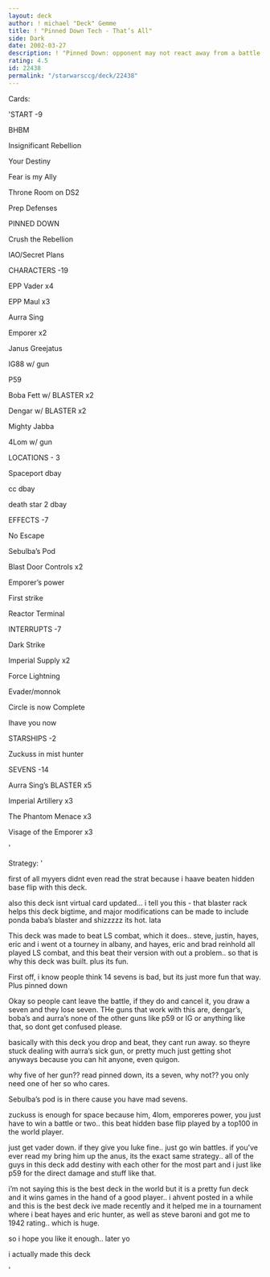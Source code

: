 ```yaml
---
layout: deck
author: ! michael "Deck" Gemme
title: ! "Pinned Down Tech - That’s All"
side: Dark
date: 2002-03-27
description: ! "Pinned Down: opponent may not react away from a battle where you have a blaster, if they do, draw destiny, they lose that much force"
rating: 4.5
id: 22438
permalink: "/starwarsccg/deck/22438"
---
```

Cards: 

'START -9


BHBM

Insignificant Rebellion

Your Destiny

Fear is my Ally

Throne Room on DS2

Prep Defenses

PINNED DOWN

Crush the Rebellion

IAO/Secret Plans


CHARACTERS -19


EPP Vader x4

EPP Maul x3

Aurra Sing

Emporer x2

Janus Greejatus

IG88 w/ gun

P59

Boba Fett w/ BLASTER x2

Dengar w/ BLASTER x2

Mighty Jabba

4Lom w/ gun


LOCATIONS - 3


Spaceport dbay

cc dbay

death star 2 dbay


EFFECTS -7


No Escape

Sebulba’s Pod

Blast Door Controls x2

Emporer’s power

First strike

Reactor Terminal


INTERRUPTS -7


Dark Strike

Imperial Supply x2

Force Lightning

Evader/monnok

Circle is now Complete

Ihave you now


STARSHIPS -2


Zuckuss in mist hunter


SEVENS -14


Aurra Sing’s BLASTER x5

Imperial Artillery x3

The Phantom Menace x3

Visage of the Emporer x3





'

Strategy: '

first of all myyers didnt even read the strat because i haave beaten hidden base flip with this deck.


also this deck isnt virtual card updated...  i tell you this - that blaster rack helps this deck bigtime, and major modifications can be made to include ponda baba’s blaster and shizzzzz its hot. lata



This deck was made to beat LS combat, which it does.. steve, justin, hayes, eric and i went ot a tourney in albany, and hayes, eric and brad reinhold all played LS combat, and this beat their version with out a problem.. so that is why this deck was built. plus its fun.


First off, i know people think 14 sevens is bad, but its just more fun that way.  Plus pinned down


Okay so people cant leave the battle, if they do and cancel it, you draw a seven and they lose seven.  THe guns that work with this are, dengar’s, boba’s and aurra’s none of the other guns like p59 or IG or anything like that, so dont get confused please. 


basically with this deck you drop and beat, they cant run away. so theyre stuck dealing with aurra’s sick gun, or pretty much just getting shot anyways because you can hit anyone, even quigon.  


why five of her gun?? read pinned down, its a seven, why not?? you only need one of her so who cares.


Sebulba’s pod is in there cause you have mad sevens.


zuckuss is enough for space because him, 4lom, emporeres power, you just have to win a battle or two.. this beat hidden base flip played by a top100 in the world player.


just get vader down. if they give you luke fine.. just go win battles. if you’ve ever read my bring him up the anus, its the exact same strategy.. all of the guys in this deck add destiny with each other for the most part and i just like p59 for the direct damage and stuff like that.


i’m not saying this is the best deck in the world but it is a pretty fun deck and it wins games in the hand of a good player.. i ahvent posted in a while and this is the best deck ive made recently and it helped me in a tournament where i beat hayes and eric hunter, as well as steve baroni and got me to 1942 rating.. which is huge. 


so i hope you like it enough.. later yo


i actually made this deck


'
